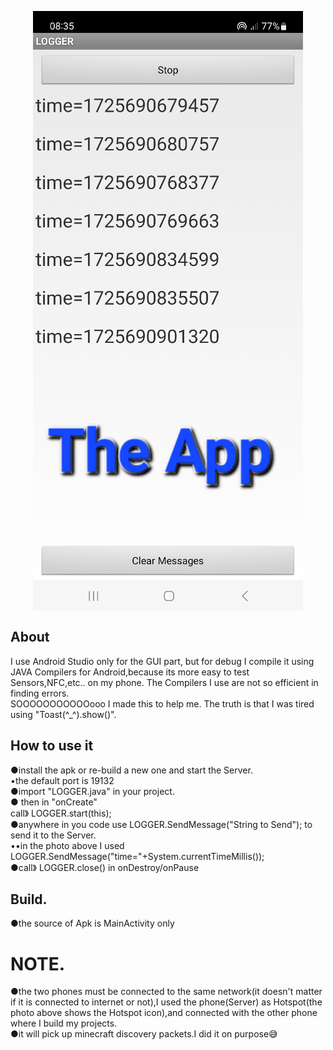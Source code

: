 <p align="center">
<img align="center" width="432" height="960" src="https://raw.githubusercontent.com/AM71113363/logger/master/info.png">
</p>
</p>

## About<br>
I use Android Studio only for the GUI part,
but for debug I compile it using JAVA Compilers for Android,because its more easy to test Sensors,NFC,etc.. on my phone.
The Compilers I use are not so efficient in finding errors.<br>
SOOOOOOOOOOOooo I made this to help me.
The truth is that I was tired using "Toast(^_^).show()".<br>

## How to use it<br>
●install the apk or re-build a new one and start the Server.<br>
•the default port is 19132<br>
●import "LOGGER.java" in your project.<br>
● then in "onCreate" <br>
call》 LOGGER.start(this);<br>
●anywhere in you code use LOGGER.SendMessage("String to Send"); to send it to the Server.<br>
••in the photo above I used LOGGER.SendMessage("time="+System.currentTimeMillis());<br>
●call》 LOGGER.close() in onDestroy/onPause<br>

## Build.
●the source of Apk is MainActivity only<br>


# NOTE.
●the two phones must be connected to the same network(it doesn't matter if it is connected to internet or not),I used the phone(Server) as Hotspot(the photo above shows the Hotspot icon),and connected with the other phone where I build my projects.<br>
●it will pick up minecraft discovery packets.I did it on purpose😅
